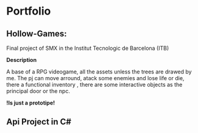# Portfolio
## Hollow-Games: 
  Final project of SMX in the Institut Tecnologic de Barcelona (ITB)
  
  __Description__
  
  A base of a RPG videogame, all the assets unless the trees are drawed by me. The pj can move arround, atack some enemies and lose life or die, there a functional inventory , there are some interactive objects as the principal door or the npc. 
  
  __!Is just a prototipe!__

## Api Project in C#
